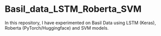 # Basil_data_LSTM_Roberta_SVM
In this repository, I have experimented on Basil Data using LSTM (Keras), Roberta (PyTorch/Huggingface) and SVM models.

